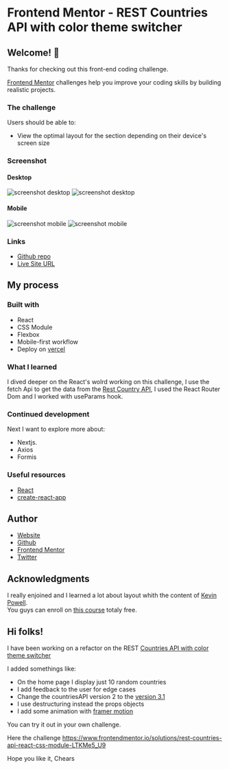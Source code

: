 # Frontend Mentor - REST Countries API with color theme switcher

## Welcome! 👋

Thanks for checking out this front-end coding challenge.

[Frontend Mentor](https://www.frontendmentor.io) challenges help you improve your coding skills by building realistic projects.

### The challenge

Users should be able to:

- View the optimal layout for the section depending on their device's screen size

### Screenshot

#### Desktop

![screenshot desktop](./screenshot-desktop-light.png)
![screenshot desktop](./screenshot-desktop-dark.png)

#### Mobile

![screenshot mobile](./screenshot-mobile-light.png)
![screenshot mobile](./screenshot-mobile-dark.png)

### Links

- [Github repo](https://github.com/edgarfb/countries-rest-api)
- [Live Site URL](https://countries-rest-api-edgar-britez.vercel.app/)

## My process

### Built with

- React
- CSS Module
- Flexbox
- Mobile-first workflow
- Deploy on [vercel](https://vercel.com/)

### What I learned

I dived deeper on the React's wolrd working on this challenge, I use the fetch Api to get the data from the [Rest Country API](https://restcountries.com/#api-endpoints-v2), I used the React Router Dom and I worked with useParams hook.

### Continued development

Next I want to explore more about:

- Nextjs.
- Axios
- Formis

### Useful resources

- [React](https://reactjs.org/)
- [create-react-app](https://create-react-app.dev/)

## Author

- [Website](https://www.edgarbritez.com/)
- [Github](https://github.com/edgarfb)
- [Frontend Mentor](https://www.frontendmentor.io/profile/edgarfb)
- [Twitter](https://www.twitter.com/edgarfb_ok)

## Acknowledgments

I really enjoined and I learned a lot about layout whith the content of [Kevin Powell](https://www.kevinpowell.co/).\
You guys can enroll on [this course](https://courses.kevinpowell.co/conquering-responsive-layouts) totaly free.

## Hi folks!

I have been working on a refactor on the REST [Countries API with color theme switcher](https://www.frontendmentor.io/challenges/rest-countries-api-with-color-theme-switcher-5cacc469fec04111f7b848ca)

I added somethings like:

- On the home page I display just 10 random countries
- I add feedback to the user for edge cases
- Change the countriesAPI version 2 to the [version 3.1](https://restcountries.com/)
- I use destructuring instead the props objects
- I add some animation with [framer motion](https://www.framer.com/motion/)

You can try it out in your own challenge.

Here the challenge
https://www.frontendmentor.io/solutions/rest-countries-api-react-css-module-LTKMe5_U9

Hope you like it, Chears
